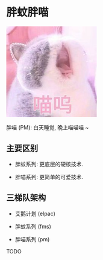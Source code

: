 # 胖蚊胖喵

![pm2022](../logo/pm2022.jpg)

胖喵 (PM): 白天睡觉, 晚上喵喵喵 ~


## 主要区别

+ 胖蚊系列: 更底层的硬核技术.

+ 胖喵系列: 更简单的可爱技术.


## 三梯队架构

+ 艾鹅计划 (elpac)

+ 胖蚊系列 (fms)

+ 胖喵系列 (pm)


TODO
